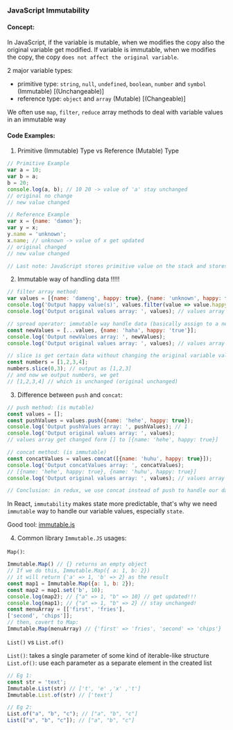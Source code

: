 ### JavaScript Immutability

#### Concept:

In JavaScript, if the variable is mutable, when we modifies the copy also the original variable get modified.
If variable is immutable, when we modifies the copy, the copy `does not affect the original variable`.

2 major variable types: 
- primitive type: `string`, `null`, `undefined`, `boolean`, `number` and `symbol` (Immutable) [(Unchangeable)]
- reference type: `object` and `array` (Mutable) [(Changeable)]

We often use `map`, `filter`, `reduce` array methods to deal with variable values in an immutable way 

#### Code Examples:

1. Primitive (Immutable) Type vs Reference (Mutable) Type
```js
// Primitive Example
var a = 10;
var b = a;
b = 20;
console.log(a, b); // 10 20 -> value of 'a' stay unchanged
// original no change
// new value changed

// Reference Example
var x = {name: 'damon'};
var y = x;
y.name = 'unknown';
x.name; // unknown -> value of x get updated
// original changed
// new value changed

// Last note: JavaScript stores primitive value on the stack and stores reference value on the heap
```


2. Immutable way of handling data !!!!!
```js
// filter array method:
var values = [{name: 'dameng', happy: true}, {name: 'unknown', happy: false}];
console.log('Output happy value(s)', values.filter(value => value.happy === true));
console.log('Output original values array: ', values); // values array stay unchanged

// spread operator: immutable way handle data (basically assign to a new variable)
const newValues = [...values, {name: 'haha', happy: 'true'}];
console.log('Output newValues array: ', newValues);
console.log('Output original values array: ', values); // values array stay unchanged

// slice is get certain data without changing the original variable value(s)
const numbers = [1,2,3,4];
numbers.slice(0,3); // output as [1,2,3]
// and now we output numbers, we get
// [1,2,3,4] // which is unchanged (original unchanged) 
```


3. Difference between `push` and `concat`:
```js
// push method: (is mutable)
const values = [];
const pushValues = values.push({name: 'hehe', happy: true});
console.log('Output pushValues array: ', pushValues); // 1
console.log('Output original values array: ', values);
// values array get changed form [] to [{name: 'hehe', happy: true}]

// concat method: (is immutable)
const concatValues = values.concat([{name: 'huhu', happy: true}]);
console.log('Output concatValues array: ', concatValues);
// [{name: 'hehe', happy: true}, {name: 'huhu', happy: true}]
console.log('Output original values array: ', values); // values array stay unchanged !!!

// Conclusion: in redux, we use concat instead of push to handle our data (Immutable way) !!!!
```


In React, `immutability` makes state more predictable, that's why we need `immutable` way to handle our variable values, especially `state`.

Good tool: <a href="https://immutable-js.github.io/immutable-js/" target="_blank">immutable.js</a>


4. Common library `Immutable.JS` usages:

`Map()`:

```js
Immutable.Map() // {} returns an empty object
// If we do this, Immutable.Map({ a: 1, b: 2})
// it will return {'a' => 1, 'b' => 2} as the result
const map1 = Immutable.Map({a: 1, b: 2});
const map2 = map1.set('b', 10);
console.log(map2); // {"a" => 1, "b" => 10} // get updated!!!
console.log(map1); // {"a" => 1, "b" => 2} // stay unchanged!
const menuArray = [['first', 'fries'],
['second', 'chips']];
// then, covert to Map:
Immutable.Map(menuArray) // {'first' => 'fries', 'second' => 'chips'}
```

`List()` vs `List.of()`

`List()`: takes a single parameter of some kind of iterable-like structure
`List.of()`: use each parameter as a separate element in the created list

```js
// Eg 1:
const str = 'text';
Immutable.List(str) // ['t', 'e' ,'x' ,'t']
Immutable.List.of(str) // ['text']

// Eg 2:
List.of("a", "b", "c"); // ["a", "b", "c"]
List(["a", "b", "c"]); // ["a", "b", "c"]
```
